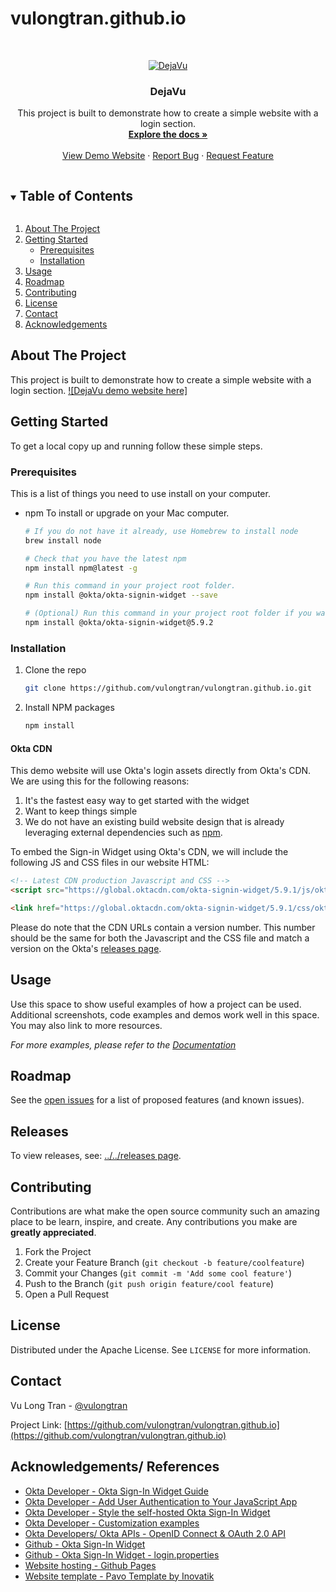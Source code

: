# vulongtran.github.io
<!-- PROJECT LOGO -->
<br />
<p align="center">
  <a href="https://github.com/vulongtran/vulongtran.github.io">
    <img src="https://pages.vulongtran.com/images/dejavu-logo.png" alt="DejaVu">
  </a>

  <h3 align="center">DejaVu</h3>

  <p align="center">
    This project is built to demonstrate how to create a simple website with a login section.
    <br />
    <a href="https://github.com/vulongtran/vulongtran.github.io"><strong>Explore the docs »</strong></a>
    <br />
    <br />
    <a href="https://pages.vulongtran.com/">View Demo Website</a>
    ·
    <a href="https://github.com/vulongtran/vulongtran.github.io/issues">Report Bug</a>
    ·
    <a href="https://github.com/vulongtran/vulongtran.github.io/issues">Request Feature</a>
  </p>
</p>



<!-- TABLE OF CONTENTS -->
<details open="open">
  <summary><h2 style="display: inline-block">Table of Contents</h2></summary>
  <ol>
    <li>
      <a href="#about-the-project">About The Project</a>
    </li>
    <li>
      <a href="#getting-started">Getting Started</a>
      <ul>
        <li><a href="#prerequisites">Prerequisites</a></li>
        <li><a href="#installation">Installation</a></li>
      </ul>
    </li>
    <li><a href="#usage">Usage</a></li>
    <li><a href="#roadmap">Roadmap</a></li>
    <li><a href="#contributing">Contributing</a></li>
    <li><a href="#license">License</a></li>
    <li><a href="#contact">Contact</a></li>
    <li><a href="#acknowledgements">Acknowledgements</a></li>
  </ol>
</details>



<!-- ABOUT THE PROJECT -->
## About The Project
This project is built to demonstrate how to create a simple website with a login section.
[![DejaVu demo website here]](https://pages.vulongtran.com)

<!-- GETTING STARTED -->
## Getting Started

To get a local copy up and running follow these simple steps.

### Prerequisites

This is a list of things you need to use install on your computer.
* npm
To install or upgrade on your Mac computer. 
  ```sh
  # If you do not have it already, use Homebrew to install node 
  brew install node

  # Check that you have the latest npm
  npm install npm@latest -g
  
  # Run this command in your project root folder.
  npm install @okta/okta-signin-widget --save

  # (Optional) Run this command in your project root folder if you want to use a specific Sign In Widget version e.g. 5.9.2.
  npm install @okta/okta-signin-widget@5.9.2

  ```

### Installation

1. Clone the repo
   ```sh
   git clone https://github.com/vulongtran/vulongtran.github.io.git
   ```
2. Install NPM packages
   ```sh
   npm install
   ```


#### Okta CDN

This demo website will use Okta's login assets directly from Okta's CDN. We are using this for the following reasons:
1. It's the fastest easy way to get started with the widget
2. Want to keep things simple
3. We do not have an existing build website design that is already leveraging external dependencies such as [npm](https://www.npmjs.com/).

To embed the Sign-in Widget using Okta's CDN, we will include the following JS and CSS files in our website HTML:

```html
<!-- Latest CDN production Javascript and CSS -->
<script src="https://global.oktacdn.com/okta-signin-widget/5.9.1/js/okta-sign-in.min.js" type="text/javascript"></script>

<link href="https://global.oktacdn.com/okta-signin-widget/5.9.1/css/okta-sign-in.min.css" type="text/css" rel="stylesheet"/>
```

Please do note that the CDN URLs contain a version number. This number should be the same for both the Javascript and the CSS file and match a version on the Okta's [releases page](https://github.com/okta/okta-signin-widget/releases).



<!-- USAGE EXAMPLES -->
## Usage

Use this space to show useful examples of how a project can be used. Additional screenshots, code examples and demos work well in this space. You may also link to more resources.

_For more examples, please refer to the [Documentation](https://example.com)_


<!-- ROADMAP -->
## Roadmap

See the [open issues](https://github.com/vulongtran/vulongtran.github.io/issues) for a list of proposed features (and known issues).


<!-- RELEASES -->
## Releases

To view releases, see: [../../releases page](../../releases).


<!-- CONTRIBUTING -->
## Contributing

Contributions are what make the open source community such an amazing place to be learn, inspire, and create. Any contributions you make are **greatly appreciated**.

1. Fork the Project
2. Create your Feature Branch (`git checkout -b feature/coolfeature`)
3. Commit your Changes (`git commit -m 'Add some cool feature'`)
4. Push to the Branch (`git push origin feature/cool feature`)
5. Open a Pull Request


<!-- LICENSE -->
## License

Distributed under the Apache License. See `LICENSE` for more information.


<!-- CONTACT -->
## Contact

Vu Long Tran - [@vulongtran](https://twitter.com/vulongtran)

Project Link: [https://github.com/vulongtran/vulongtran.github.io](https://github.com/vulongtran/vulongtran.github.io)



<!-- ACKNOWLEDGEMENTS -->
## Acknowledgements/ References
* [Okta Developer - Okta Sign-In Widget Guide](https://developer.okta.com/code/javascript/okta_sign-in_widget/)
* [Okta Developer - Add User Authentication to Your JavaScript App](https://developer.okta.com/code/javascript/)
* [Okta Developer - Style the self-hosted Okta Sign-In Widget](https://developer.okta.com/docs/guides/style-the-widget/style-self-hosted/)
* [Okta Developer - Customization examples](https://developer.okta.com/docs/guides/style-the-widget/customization-examples/#per-application-customization)
* [Okta Developers/ Okta APIs - OpenID Connect & OAuth 2.0 API](https://developer.okta.com/docs/reference/api/oidc/)
* [Github - Okta Sign-In Widget](https://github.com/okta/okta-signin-widget#using-the-okta-cdn)
* [Github - Okta Sign-In Widget - login.properties](https://github.com/okta/okta-signin-widget/blob/master/packages/%40okta/i18n/src/properties/login.properties)
* [Website hosting - Github Pages](https://pages.github.com/)
* [Website template - Pavo Template by Inovatik](https://onepagelove.com/pavo)

<!-- MARKDOWN LINKS & IMAGES -->
<!-- https://www.markdownguide.org/basic-syntax/#reference-style-links -->
[linkedin-url]: https://linkedin.com/in/vulongtran